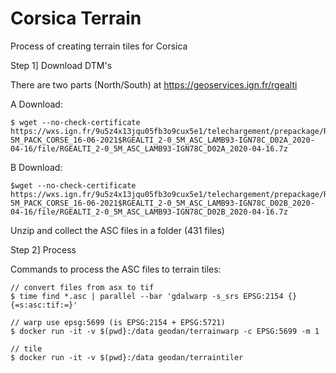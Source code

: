 # Corsica Terrain

Process of creating terrain tiles for Corsica

Step 1] Download DTM's 

There are two parts (North/South) at https://geoservices.ign.fr/rgealti

A Download:
```
$ wget --no-check-certificate https://wxs.ign.fr/9u5z4x13jqu05fb3o9cux5e1/telechargement/prepackage/RGEALTI-5M_PACK_CORSE_16-06-2021$RGEALTI_2-0_5M_ASC_LAMB93-IGN78C_D02A_2020-04-16/file/RGEALTI_2-0_5M_ASC_LAMB93-IGN78C_D02A_2020-04-16.7z
```

B Download:
```
$wget --no-check-certificate https://wxs.ign.fr/9u5z4x13jqu05fb3o9cux5e1/telechargement/prepackage/RGEALTI-5M_PACK_CORSE_16-06-2021$RGEALTI_2-0_5M_ASC_LAMB93-IGN78C_D02B_2020-04-16/file/RGEALTI_2-0_5M_ASC_LAMB93-IGN78C_D02B_2020-04-16.7z
```
Unzip and collect the ASC files in a folder (431 files)

Step 2] Process

Commands to process the ASC files to terrain tiles:

```
// convert files from asx to tif
$ time find *.asc | parallel --bar 'gdalwarp -s_srs EPSG:2154 {} {=s:asc:tif:=}'

// warp use epsg:5699 (is EPSG:2154 + EPSG:5721)
$ docker run -it -v $(pwd}:/data geodan/terrainwarp -c EPSG:5699 -m 1

// tile
$ docker run -it -v $(pwd}:/data geodan/terraintiler
```

